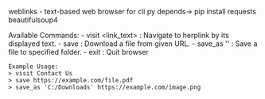 weblinks - text-based web browser for cli
py depends-> pip install requests beautifulsoup4

Available Commands:
    - visit <link_text>         : Navigate to herplink by its displayed text.
    - save <url>                : Download a file from given URL.
    - save_as  '<path>' <url>   : Save a file to specified folder.
    - exit                      : Quit browser
    
    Example Usage:
    > visit Contact Us
    > save https://example.com/file.pdf
    > save_as 'C:/Downloads' https://example.com/image.png

